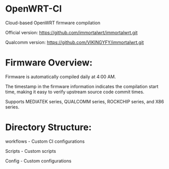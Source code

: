 # OpenWRT-CI
Cloud-based OpenWRT firmware compilation

Official version:
https://github.com/immortalwrt/immortalwrt.git

Qualcomm version:
https://github.com/VIKINGYFY/immortalwrt.git

# Firmware Overview:

Firmware is automatically compiled daily at 4:00 AM.

The timestamp in the firmware information indicates the compilation start time, making it easy to verify upstream source code commit times.

Supports MEDIATEK series, QUALCOMM series, ROCKCHIP series, and X86 series.

# Directory Structure:

workflows - Custom CI configurations

Scripts - Custom scripts

Config - Custom configurations

